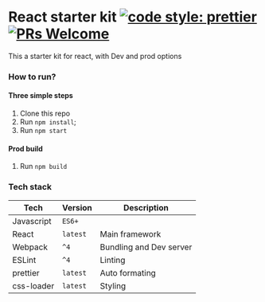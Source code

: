 # React starter kit [![code style: prettier](https://img.shields.io/badge/code_style-prettier-ff69b4.svg?style=flat-square)](https://github.com/prettier/prettier) [![PRs Welcome](https://img.shields.io/badge/PRs-welcome-brightgreen.svg)](CONTRIBUTING.md#pull-requests)
This a starter kit for react, with Dev and prod options


### How to run?
#### Three simple steps

1. Clone this repo
1. Run `npm install`;
1. Run `npm start`

#### Prod build

1. Run `npm build`

### Tech stack

Tech | Version | Description
--- | --- | ---
Javascript | `ES6+` | 
React | `latest` | Main framework
Webpack | `^4` | Bundling and Dev server
ESLint | `^4` | Linting
prettier|`latest`| Auto formating
css-loader |`latest`| Styling
